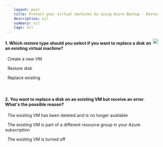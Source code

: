 ```yaml
---
    layout: post
    title: Protect your virtual machines by using Azure Backup - Restore virtual machine data
    description: nil
    summary: nil
    tags: nil
---
```



 <a target="_blank" href="https://docs.microsoft.com/en-us/learn/modules/protect-virtual-machines-with-azure-backup/5-restore-virtual-machine-data/"><i class="fas fa-external-link-alt"></i> </a>
 <img align="right" src="https://docs.microsoft.com/en-us/learn/achievements/protect-virtual-machines-with-azure-backup.svg">
####  1. Which restore type should you select if you want to replace a disk on an existing virtual machine?


<i class='far fa-square'></i> &nbsp;&nbsp;Create a new VM

<i class='far fa-square'></i> &nbsp;&nbsp;Restore disk

<i class='fas fa-check-square' style='color: Dodgerblue;'></i> &nbsp;&nbsp;Replace existing
<br />
<br />
<br />

####  2. You want to replace a disk on an existing VM but receive an error. What's the possible reason?


<i class='fas fa-check-square' style='color: Dodgerblue;'></i> &nbsp;&nbsp;The existing VM has been deleted and is no longer available

<i class='far fa-square'></i> &nbsp;&nbsp;The existing VM is part of a different resource group in your Azure subscription

<i class='far fa-square'></i> &nbsp;&nbsp;The existing VM is turned off
<br />
<br />
<br />
